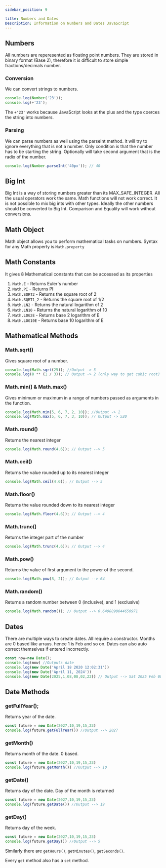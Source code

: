 ```yaml
---
sidebar_position: 9

title: Numbers and Dates
Description: Information on Numbers and Dates JavaScript
---
```


## Numbers

All numbers are reperesented as floating point numbers. They are stored in binary format (Base 2), therefore it is difficult to store simple fractions/decimals number.

### Conversion

We can convert strings to numbers.

```js
console.log(Number('23'));
console.log(+'23');
```

The `+'23'` works because JavaScript looks at the plus and the type coerces the string into numbers.

### Parsing

We can parse numbers as well using the parseInt method. It will try to ignore everything that is not a number. Only condition is that the number has to be starting the string. Optionally will take second argument that is the radix of the number.

```js
console.log(Number.parseInt('40px')); // 40
```
## Big Int
Big Int is a way of storing numbers greater than its MAX_SAFE_INTEGER.
All the usual operators work the same. Math functions will not work correct.
It is not possible to mix big ints with other types. Ideally the other numbers should be converted to Big Int.
Comparison and Equality will work without conversions. 

## Math Object

Math object allows you to perform mathematical tasks on numbers.
Syntax for any Math property is `Math.property`

## Math Constants

It gives 8 Mathematical constants that can be accessed as its properties

1. `Math.E` - Returns Euler's number
2. `Math.PI` - Returns PI
3. `Math.SQRT2` - Returns the square root of 2
4. `Math.SQRT1_2` - Returns the square root of 1/2
5. `Math.LN2` - Returns the natural logarithm of 2
6. `Math.LN10` - Returns the natural logarithm of 10
7. `Math.LOG2E` - Returns base 2 logarithm of E
8. `Math.LOG10E` - Returns base 10 logarithm of E

## Mathematical Methods

### Math.sqrt()

Gives square root of a number.

```js
console.log(Math.sqrt(25)); //Output -> 5
console.log(8 ** (1 / 3)); // Output -> 2 (only way to get cubic root)
```

### Math.min() & Math.max()

Gives minimum or maximum in a range of numbers passed as arguments in the function.

```js
console.log(Math.min(5, 6, 7, 2, 10)); //Output -> 2
console.log(Math.max(5, 6, 7, 3, 10)); // Output -> 520
```

### Math.round()

Returns the nearest integer

```js
console.log(Math.round(4.6)); // Output --> 5
```

### Math.ceil()

Returns the value rounded up to its nearest integer

```js
console.log(Math.ceil(4.6)); // Output --> 5
```

### Math.floor()

Returns the value rounded down to its nearest integer

```js
console.log(Math.floor(4.6)); // Output --> 4
```

### Math.trunc()

Returns the integer part of the number

```js
console.log(Math.trunc(4.6)); // Output --> 4
```

### Math.pow()

Returns the value of first argument to the power of the second.

```js
console.log(Math.pow(8, 2)); // Output --> 64
```

### Math.random()

Returns a random number between 0 (inclusive), and 1 (exclusive)

```js
console.log(Math.random()); // Output --> 0.6498898044650971
```
## Dates
There are multiple ways to create dates. All require a constructor. Months are 0 based like arrays. hence 1 is Feb and so on.
Dates can also auto correct themselves if entered incorrectly.

```js 
const now=new Date();
console.log(now) //Outputs date 
console.log(new Date('April 18 2020 12:02:31'))
console.log(new Date('April 11, 2024'))
console.log(new Date(2025,1,08,08,02,22)) // Output --> Sat 2025 Feb 08, 08:02:22
```

## Date Methods

### getFullYear();
Returns year of the date.

```javascript
const future = new Date(2027,10,19,15,23)
console.log(future.getFullYear()) //Output --> 2027
```
### getMonth()
Returns month of the date. 0 based.

```javascript
const future = new Date(2027,10,19,15,23)
console.log(future.getMonth()) //Output --> 10
```
### getDate()
Returns day of the date. Day of the month is returned

```javascript
const future = new Date(2027,10,19,15,23)
console.log(future.getDate()) //Output --> 19
```
### getDay()
Returns day of the week.

```javascript
const future = new Date(2027,10,19,15,23)
console.log(future.getDay()) //Output --> 5
```
Similarly there are `getHours()`, `getMinutes()`, `getSeconds()`.

Every `get` method also has a `set` method.
